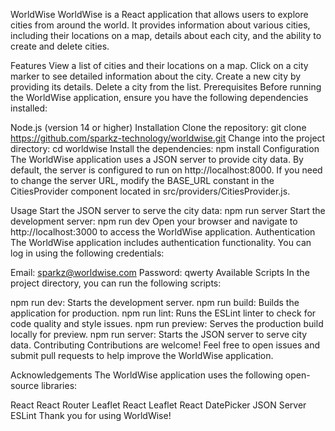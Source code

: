 WorldWise
WorldWise is a React application that allows users to explore cities from around the world. It provides information about various cities, including their locations on a map, details about each city, and the ability to create and delete cities.

Features
View a list of cities and their locations on a map.
Click on a city marker to see detailed information about the city.
Create a new city by providing its details.
Delete a city from the list.
Prerequisites
Before running the WorldWise application, ensure you have the following dependencies installed:

Node.js (version 14 or higher)
Installation
Clone the repository:
git clone https://github.com/sparkz-technology/worldwise.git
Change into the project directory:
cd worldwise
Install the dependencies:
npm install
Configuration
The WorldWise application uses a JSON server to provide city data. By default, the server is configured to run on http://localhost:8000. If you need to change the server URL, modify the BASE_URL constant in the CitiesProvider component located in src/providers/CitiesProvider.js.

Usage
Start the JSON server to serve the city data:
npm run server
Start the development server:
npm run dev
Open your browser and navigate to http://localhost:3000 to access the WorldWise application.
Authentication
The WorldWise application includes authentication functionality. You can log in using the following credentials:

Email: sparkz@worldwise.com
Password: qwerty
Available Scripts
In the project directory, you can run the following scripts:

npm run dev: Starts the development server.
npm run build: Builds the application for production.
npm run lint: Runs the ESLint linter to check for code quality and style issues.
npm run preview: Serves the production build locally for preview.
npm run server: Starts the JSON server to serve city data.
Contributing
Contributions are welcome! Feel free to open issues and submit pull requests to help improve the WorldWise application.

Acknowledgements
The WorldWise application uses the following open-source libraries:

React
React Router
Leaflet
React Leaflet
React DatePicker
JSON Server
ESLint
Thank you for using WorldWise!
